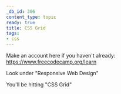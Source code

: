 ```yaml
---
_db_id: 306
content_type: topic
ready: true
title: CSS Grid
tags:
- css
---
```


Make an account here if you haven't already: https://www.freecodecamp.org/learn

Look under "Responsive Web Design"

You'll be hitting "CSS Grid"